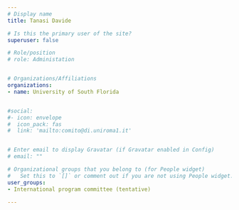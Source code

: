```yaml
---
# Display name
title: Tanasi Davide

# Is this the primary user of the site?
superuser: false

# Role/position
# role: Administation


# Organizations/Affiliations
organizations:
- name: University of South Florida


#social:
#- icon: envelope
#  icon_pack: fas
#  link: 'mailto:comito@di.uniroma1.it'


# Enter email to display Gravatar (if Gravatar enabled in Config)
# email: ""

# Organizational groups that you belong to (for People widget)
#   Set this to `[]` or comment out if you are not using People widget.
user_groups:
- International program committee (tentative)

---
```

